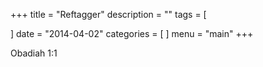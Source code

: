 +++
title = "Reftagger"
description = ""
tags = [

]
date = "2014-04-02"
categories = [
]
menu = "main"
+++


Obadiah 1:1

<style type = "text/css">
<script>
	var refTagger = {
		settings: {
			bibleVersion: 'KJV'
		}
	}; 

	(function(d, t) {
		var n=d.querySelector('[nonce]');
		refTagger.settings.nonce = n && (n.nonce||n.getAttribute('nonce'));
		var g = d.createElement(t), s = d.getElementsByTagName(t)[0];
		g.src = 'https://api.reftagger.com/v2/RefTagger.js';
		g.nonce = refTagger.settings.nonce;
		s.parentNode.insertBefore(g, s);
	}(document, 'script'));
</script>
</style>